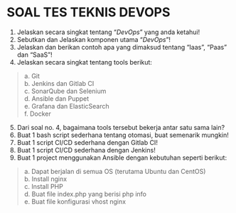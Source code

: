 # SOAL TES TEKNIS DEVOPS

1. Jelaskan secara singkat tentang “*DevOps*” yang anda ketahui!
2. Sebutkan dan Jelaskan komponen utama “*DevOps*”!
3. Jelaskan dan berikan contoh apa yang dimaksud tentang “Iaas”, “Paas” dan “SaaS”!
4. Jelaskan secara singkat tentang tools berikut:
> a. Git <br/>
> b. Jenkins dan Gitlab CI <br/>
> c. SonarQube dan Selenium <br/>
> d. Ansible dan Puppet <br/>
> e. Grafana dan ElasticSearch <br/>
> f. Docker

5. Dari soal no. 4, bagaimana tools tersebut bekerja antar satu sama lain?
6. Buat 1 bash script sederhana tentang otomasi, buat semenarik mungkin!
7. Buat 1 script CI/CD sederhana dengan Gitlab CI!
8. Buat 1 script CI/CD sederhana dengan Jenkins!
9. Buat 1 project menggunakan Ansible dengan kebutuhan seperti berikut:
> a. Dapat berjalan di semua OS (terutama Ubuntu dan CentOS) <br/>
> b. Install nginx <br/>
> c. Install PHP <br/>
> d. Buat file index.php yang berisi php info <br/>
> e. Buat file konfigurasi vhost nginx